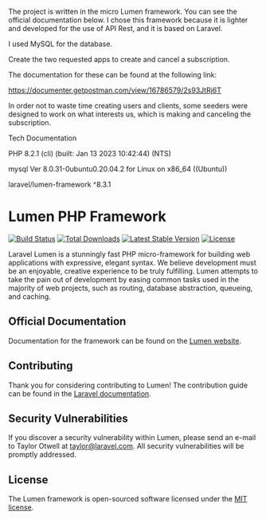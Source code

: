 The project is written in the micro Lumen framework. You can see the official documentation below. I chose this framework because it is lighter and developed for the use of API Rest, and it is based on Laravel.

I used MySQL for the database.

Create the two requested apps to create and cancel a subscription.

The documentation for these can be found at the following link:

https://documenter.getpostman.com/view/16786579/2s93JtRj6T

In order not to waste time creating users and clients, some seeders were designed to work on what interests us, which is making and canceling the subscription.



Tech Documentation

PHP 8.2.1 (cli) (built: Jan 13 2023 10:42:44) (NTS)

mysql  Ver 8.0.31-0ubuntu0.20.04.2 for Linux on x86_64 ((Ubuntu))

laravel/lumen-framework ^8.3.1


# Lumen PHP Framework

[![Build Status](https://travis-ci.org/laravel/lumen-framework.svg)](https://travis-ci.org/laravel/lumen-framework)
[![Total Downloads](https://img.shields.io/packagist/dt/laravel/framework)](https://packagist.org/packages/laravel/lumen-framework)
[![Latest Stable Version](https://img.shields.io/packagist/v/laravel/framework)](https://packagist.org/packages/laravel/lumen-framework)
[![License](https://img.shields.io/packagist/l/laravel/framework)](https://packagist.org/packages/laravel/lumen-framework)

Laravel Lumen is a stunningly fast PHP micro-framework for building web applications with expressive, elegant syntax. We believe development must be an enjoyable, creative experience to be truly fulfilling. Lumen attempts to take the pain out of development by easing common tasks used in the majority of web projects, such as routing, database abstraction, queueing, and caching.

## Official Documentation

Documentation for the framework can be found on the [Lumen website](https://lumen.laravel.com/docs).

## Contributing

Thank you for considering contributing to Lumen! The contribution guide can be found in the [Laravel documentation](https://laravel.com/docs/contributions).

## Security Vulnerabilities

If you discover a security vulnerability within Lumen, please send an e-mail to Taylor Otwell at taylor@laravel.com. All security vulnerabilities will be promptly addressed.

## License

The Lumen framework is open-sourced software licensed under the [MIT license](https://opensource.org/licenses/MIT).


